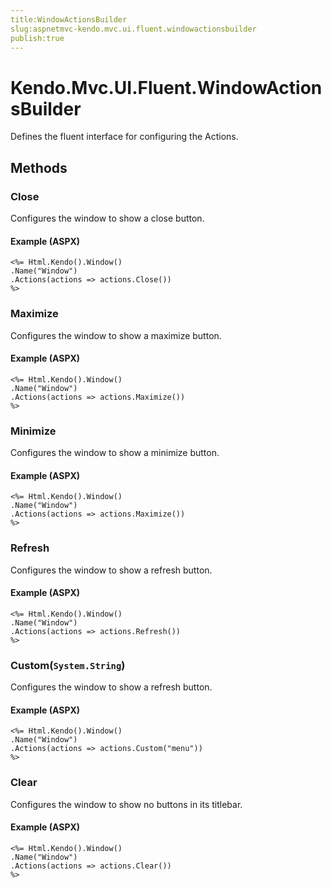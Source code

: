 ```yaml
---
title:WindowActionsBuilder
slug:aspnetmvc-kendo.mvc.ui.fluent.windowactionsbuilder
publish:true
---
```


# Kendo.Mvc.UI.Fluent.WindowActionsBuilder
Defines the fluent interface for configuring the Actions.



## Methods

### Close
Configures the window to show a close button.




#### Example (ASPX)
    <%= Html.Kendo().Window()
    .Name("Window")
    .Actions(actions => actions.Close())
    %>


### Maximize
Configures the window to show a maximize button.




#### Example (ASPX)
    <%= Html.Kendo().Window()
    .Name("Window")
    .Actions(actions => actions.Maximize())
    %>


### Minimize
Configures the window to show a minimize button.




#### Example (ASPX)
    <%= Html.Kendo().Window()
    .Name("Window")
    .Actions(actions => actions.Maximize())
    %>


### Refresh
Configures the window to show a refresh button.




#### Example (ASPX)
    <%= Html.Kendo().Window()
    .Name("Window")
    .Actions(actions => actions.Refresh())
    %>


### Custom(`System.String`)
Configures the window to show a refresh button.




#### Example (ASPX)
    <%= Html.Kendo().Window()
    .Name("Window")
    .Actions(actions => actions.Custom("menu"))
    %>


### Clear
Configures the window to show no buttons in its titlebar.




#### Example (ASPX)
    <%= Html.Kendo().Window()
    .Name("Window")
    .Actions(actions => actions.Clear())
    %>



